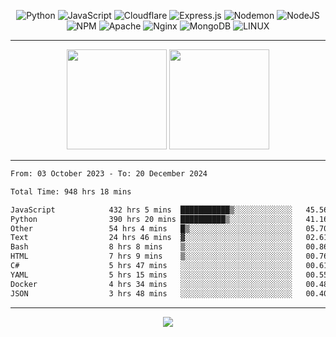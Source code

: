 <div align="center">
  
![Python](https://img.shields.io/badge/python-3670A0?style=for-the-badge&logo=python&logoColor=ffdd54) ![JavaScript](https://img.shields.io/badge/javascript-%23323330.svg?style=for-the-badge&logo=javascript&logoColor=%23F7DF1E) ![Cloudflare](https://img.shields.io/badge/Cloudflare-F38020?style=for-the-badge&logo=Cloudflare&logoColor=white) ![Express.js](https://img.shields.io/badge/express.js-%23404d59.svg?style=for-the-badge&logo=express&logoColor=%2361DAFB) ![Nodemon](https://img.shields.io/badge/NODEMON-%23323330.svg?style=for-the-badge&logo=nodemon&logoColor=%BBDEAD) ![NodeJS](https://img.shields.io/badge/node.js-6DA55F?style=for-the-badge&logo=node.js&logoColor=white) ![NPM](https://img.shields.io/badge/NPM-%23CB3837.svg?style=for-the-badge&logo=npm&logoColor=white) ![Apache](https://img.shields.io/badge/apache-%23D42029.svg?style=for-the-badge&logo=apache&logoColor=white) ![Nginx](https://img.shields.io/badge/nginx-%23009639.svg?style=for-the-badge&logo=nginx&logoColor=white) ![MongoDB](https://img.shields.io/badge/MongoDB-%234ea94b.svg?style=for-the-badge&logo=mongodb&logoColor=white) ![LINUX](https://img.shields.io/badge/Linux-FCC624?style=for-the-badge&logo=linux&logoColor=black)

---


<img src="https://github-readme-streak-stats.herokuapp.com/?user=anotherrandomonline&theme=react" height="160"/>
  
<img src="https://github-readme-stats.vercel.app/api?username=anotherrandomonline&show_icons=true&include_all_commits=true&theme=react" height="160"/>
</div>

---

<!--START_SECTION:waka-->

```txt
From: 03 October 2023 - To: 20 December 2024

Total Time: 948 hrs 18 mins

JavaScript            432 hrs 5 mins  ███████████▒░░░░░░░░░░░░░   45.56 %
Python                390 hrs 20 mins ██████████▒░░░░░░░░░░░░░░   41.16 %
Other                 54 hrs 4 mins   █▒░░░░░░░░░░░░░░░░░░░░░░░   05.70 %
Text                  24 hrs 46 mins  ▓░░░░░░░░░░░░░░░░░░░░░░░░   02.61 %
Bash                  8 hrs 8 mins    ▒░░░░░░░░░░░░░░░░░░░░░░░░   00.86 %
HTML                  7 hrs 9 mins    ▒░░░░░░░░░░░░░░░░░░░░░░░░   00.76 %
C#                    5 hrs 47 mins   ░░░░░░░░░░░░░░░░░░░░░░░░░   00.61 %
YAML                  5 hrs 15 mins   ░░░░░░░░░░░░░░░░░░░░░░░░░   00.55 %
Docker                4 hrs 34 mins   ░░░░░░░░░░░░░░░░░░░░░░░░░   00.48 %
JSON                  3 hrs 48 mins   ░░░░░░░░░░░░░░░░░░░░░░░░░   00.40 %
```

<!--END_SECTION:waka-->

---

<div align="center">
  
![](https://github-profile-trophy.vercel.app/?username=anotherrandomonline&theme=darkhub&no-frame=true&no-bg=true&margin-w=4)

</div>
